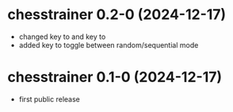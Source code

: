 # chesstrainer 0.2-0 (2024-12-17)

- changed <r> key to <Ctrl-r> and <d> key to <Ctrl-d>
- added <r> key to toggle between random/sequential mode

# chesstrainer 0.1-0 (2024-12-17)

- first public release
